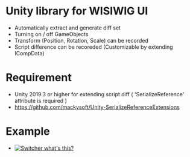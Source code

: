 # Unity library for WISIWIG UI
- Automatically extract and generate diff set
- Turning on / off GameObjects
- Transform (Position, Rotation, Scale) can be recorded
- Script difference can be recoreded (Customizable by extending ICompData)


# Requirement
- Unity 2019.3 or higher for extending script diff ( 'SerializeReference' attribute is required )
- https://github.com/mackysoft/Unity-SerializeReferenceExtensions

# Example
- [![Switcher what's this?](https://img.youtube.com/vi/YOUTUBE_VIDEO_ID_HERE/0.jpg)](https://youtu.be/dZtH-9GAWXE)
